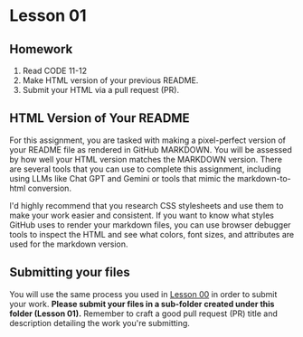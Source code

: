 # Lesson 01

## Homework

1. Read CODE 11-12
1. Make HTML version of your previous README.
1. Submit your HTML via a pull request (PR).

## HTML Version of Your README

For this assignment, you are tasked with making a pixel-perfect version of your README file as rendered in GitHub MARKDOWN. You will be assessed by how well your HTML version matches the MARKDOWN version. There are several tools that you can use to complete this assignment, including using LLMs like Chat GPT and Gemini or tools that mimic the markdown-to-html conversion.

I'd highly recommend that you research CSS stylesheets and use them to make your work easier and consistent. If you want to know what styles GitHub uses to render your markdown files, you can use browser debugger tools to inspect the HTML and see what colors, font sizes, and attributes are used for the markdown version.

## Submitting your files

You will use the same process you used in [Lesson 00](/lesson_00/) in order to submit your work. **Please submit your files in a sub-folder created under this folder (Lesson 01).** Remember to craft a good pull request (PR) title and description detailing the work you're submitting.
